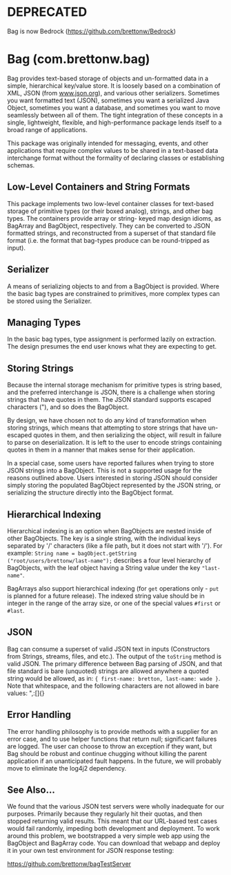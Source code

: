 # DEPRECATED

Bag is now Bedrock (https://github.com/brettonw/Bedrock)

# Bag (com.brettonw.bag)

Bag provides text-based storage of objects and un-formatted data in a simple, hierarchical key/value
store. It is loosely based on a combination of XML, JSON (from www.json.org), and various other
serializers. Sometimes you want formatted text (JSON), sometimes you want a serialized Java
Object, sometimes you want a database, and sometimes you want to move seamlessly between all of
them. The tight integration of these concepts in a single, lightweight, flexible, and
high-performance package lends itself to a broad range of applications.

This package was originally intended for messaging, events, and other applications that require
complex values to be shared in a text-based data interchange format without the formality of
declaring classes or establishing schemas.

## Low-Level Containers and String Formats
This package implements two low-level container classes for text-based storage of primitive types
(or their boxed analog), strings, and other bag types. The containers provide array or string-
keyed map design idioms, as BagArray and BagObject, respectively. They can be converted to JSON
formatted strings, and reconstructed from a superset of that standard file format (i.e. the
format that bag-types produce can be round-tripped as input).

## Serializer
A means of serializing objects to and from a BagObject is provided. Where the basic bag types
are constrained to primitives, more complex types can be stored using the Serializer.

##  Managing Types
In the basic bag types, type assignment is performed lazily on extraction. The design presumes
the end user knows what they are expecting to get.

## Storing Strings
Because the internal storage mechanism for primitive types is string based, and the preferred
interchange is JSON, there is a challenge when storing strings that have quotes in them. The JSON
standard supports escaped characters (\"), and so does the BagObject.

By design, we have chosen not to do any kind of transformation when storing strings, which means
that attempting to store strings that have un-escaped quotes in them, and then serializing the
object, will result in failure to parse on deserialization. It is left to the user to encode
strings containing quotes in them in a manner that makes sense for their application.

In a special case, some users have reported failures when trying to store JSON strings into a
BagObject. This is not a supported usage for the reasons outlined above. Users interested in
storing JSON should consider simply storing the populated BagObject represented by the JSON
string, or serializing the structure directly into the BagObject format.

## Hierarchical Indexing
Hierarchical indexing is an option when BagObjects are nested inside of other BagObjects. The key
is a single string, with the individual keys separated by '/' characters (like a file path, but
it does not start with '/'). For example: <code>String name =
bagObject.getString ("root/users/brettonw/last-name");</code> describes a four level hierarchy of
BagObjects, with the leaf object having a String value under the key <code>"last-name"</code>.

BagArrays also support hierarchical indexing (for <code>get</code> operations only -
<code>put</code> is planned for a future release). The indexed string value should be in integer
in the range of the array size, or one of the special values <code>#first</code> or
<code>#last</code>.

## JSON
Bag can consume a superset of valid JSON text in inputs (Constructors from Strings, streams,
files, and etc.). The output of the <code>toString</code> method is valid JSON. The primary
difference between Bag parsing of JSON, and that file standard is bare (unquoted) strings are
allowed anywhere a quoted string would be allowed, as in: <code>{ first-name: bretton, last-name:
wade }</code>. Note that whitespace, and the following characters are not allowed in bare
values: ",:[]{}

## Error Handling
The error handling philosophy is to provide methods with a supplier for an error case, and to use
helper functions that return null; significant failures are logged. The user can choose to throw an
exception if they want, but Bag should be robust and continue chugging without killing the parent
application if an unanticipated fault happens. In the future, we will probably move to eliminate
the log4j2 dependency.

## See Also...
 We found that the various JSON test servers were wholly inadequate for our purposes. Primarily
 because they regularly hit their quotas, and then stopped returning valid results. This meant that
 our URL-based test cases would fail randomly, impeding both development and deployment. To work
 around this problem, we bootstrapped a very simple web app using the BagObject and BagArray code.
 You can download that webapp and deploy it in your own test environment for JSON response testing: 
 
 https://github.com/brettonw/bagTestServer
